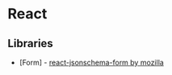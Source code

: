 # React

## Libraries

- [Form] - [react-jsonschema-form by mozilla](https://github.com/mozilla-services/react-jsonschema-form)
